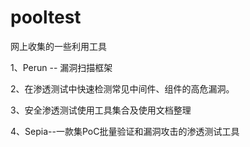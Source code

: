 # pooltest
网上收集的一些利用工具

1、Perun -- 漏洞扫描框架

2、在渗透测试中快速检测常见中间件、组件的高危漏洞。

3、安全渗透测试使用工具集合及使用文档整理

4、Sepia--一款集PoC批量验证和漏洞攻击的渗透测试工具


